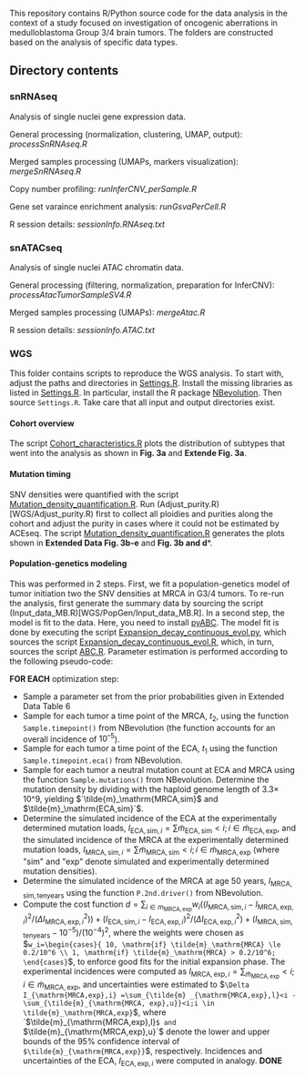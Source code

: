 This repository contains R/Python source code for the data analysis in the context of a study focused on investigation of oncogenic aberrations in medulloblastoma Group 3/4 brain tumors.
The folders are constructed based on the analysis of specific data types.

## Directory contents ##

### snRNAseq ###

Analysis of single nuclei gene expression data.

General processing (normalization, clustering, UMAP, output):  *processSnRNAseq.R*

Merged samples processing (UMAPs, markers visualization): _mergeSnRNAseq.R_

Copy number profiling: _runInferCNV_perSample.R_

Gene set varaince enrichment analysis: _runGsvaPerCell.R_

R session details: _sessionInfo.RNAseq.txt_

### snATACseq ###

Analysis of single nuclei ATAC chromatin data.

General processing (filtering, normalization, preparation for InferCNV): _processAtacTumorSampleSV4.R_

Merged samples processing (UMAPs): _mergeAtac.R_

R session details: _sessionInfo.ATAC.txt_


### WGS ###

This folder contains scripts to reproduce the WGS analysis. To start with, adjust the paths and directories in [Settings.R](WGS/Settings.R). Install the missing libraries as listed in [Settings.R](WGS/Settings.R). In particular, install the R package [NBevolution](https://github.com/VerenaK90/Neuroblastoma_evolution/tree/main/NBevolution_0.0.0.9000.tar.gz). Then source `Settings.R`. Take care that all input and output directories exist.

#### Cohort overview ####

The script [Cohort_characteristics.R](WGS/Cohort_characteristics.R) plots the distribution of subtypes that went into the analysis as shown in **Fig. 3a** and **Extende Fig. 3a**. 

#### Mutation timing ####

SNV densities were quantified with the script [Mutation_density_quantification.R](WGS/SNVdensities/Mutation_density_quantification.R). Run (Adjust_purity.R)[WGS/Adjust_purity.R) first to collect all ploidies and purities along the cohort and adjust the purity in cases where it could not be estimated by ACEseq. The script [Mutation_density_quantification.R](WGS/SNVdensities/Mutation_density_quantification.R) generates the plots shown in **Extended Data Fig. 3b-e** and **Fig. 3b and d***.

#### Population-genetics modeling ####

This was performed in 2 steps. First, we fit a population-genetics model of tumor initiation two the SNV densities at MRCA in G3/4 tumors. To re-run the analysis, first generate the summary data by sourcing the script (Input_data_MB.R)[WGS/PopGen/Input_data_MB.R]. In a second step, the model is fit to the data. Here, you need to install [pyABC](https://pyabc.readthedocs.io/en/latest/). The model fit is done by executing the script [Expansion_decay_continuous_evol.py](WGS/PopGen/Expansion_decay_continuous_evol.py), which sources the script [Expansion_decay_continuous_evol.R](WGS/PopGen/Expansion_decay_continuous_evol.R), which, in turn, sources the script [ABC.R](WGS/PopGen/ABC.R). Parameter estimation is performed according to the following pseudo-code:

**FOR EACH** optimization step: 
- Sample a parameter set from the prior probabilities given in Extended Data Table 6 
- Sample for each tumor a time point of the MRCA, $t_2$, using the function `Sample.timepoint()` from NBevolution (the function accounts for an overall incidence of $10^{–5}$). 
- Sample for each tumor a time point of the ECA, $t_1$ using the function `Sample.timepoint.eca()` from NBevolution. 
- Sample for each tumor a neutral mutation count at ECA and MRCA using the function `Sample.mutations()` from NBevolution. Determine the mutation density by dividing with the haploid genome length of 3.3× 10^9, yielding $`\tilde{m}_\mathrm{MRCA,sim}$ and $\tilde{m}_\mathrm{ECA,sim}`$.
- Determine the simulated incidence of the ECA at the experimentally determined mutation loads, $`I_{\mathrm{ECA,sim},i} = \sum \tilde{m}_\mathrm{ECA,sim} < i; i \in \tilde{m}_\mathrm{ECA,exp}`$, and the simulated incidence of the MRCA at the experimentally determined mutation loads,  $`I_{\mathrm{MRCA,sim},i} = \sum \tilde{m}_\mathrm{MRCA,sim} < i; i \in \tilde{m}_\mathrm{MRCA,exp}`$ (where "sim" and "exp" denote simulated and experimentally determined mutation densities).
- Determine the simulated incidence of the MRCA at age 50 years,  $`I_\mathrm{MRCA,sim,ten years}`$ using the function `P.2nd.driver()` from NBevolution. 
- Compute the cost function
 $`d=\sum_{i \in m_\mathrm{MRCA,exp}} w_i  ((I_{\mathrm{MRCA,sim},i} -I_{\mathrm{MRCA,exp},i})^2/(\Delta I_{\mathrm{MRCA,exp},i}^2 ))+(I_{\mathrm{ECA,sim},i} -I_{\mathrm{ECA,exp},i})^2/(\Delta I_{\mathrm{ECA,exp},i}^2 )+(I_\mathrm{MRCA,sim,ten years} -10^{-5})/(10^{-4} )^2`$,
where the weights were chosen as $`w_i=\begin{cases}{ 10, \mathrm{if} \tilde{m}_\mathrm{MRCA} \le 0.2/10^6 \\ 1, \mathrm{if} \tilde{m}_\mathrm{MRCA} > 0.2/10^6; \end{cases}`$, to enforce good fits for the initial expansion phase. The experimental incidences were computed as $`I_{\mathrm{MRCA,exp},i} =\sum_{\tilde{m}_\mathrm{MRCA,exp}} <i;i \in \tilde{m}_\mathrm{MRCA,exp}`$, and uncertainties were estimated to $`\Delta I_{\mathrm{MRCA,exp},i} =\sum_{\tilde{m} _{\mathrm{MRCA,exp},l}<i -\sum_{\tilde{m}_{\mathrm{MRCA, exp},u}}<i;i \in \tilde{m}_\mathrm{MRCA,exp}`$, where `$\tilde{m}_{\mathrm{MRCA,exp},l}`$ and `$\tilde{m}_{\mathrm{MRCA,exp},u}`$ denote the lower and upper bounds of the 95% confidence interval of `$\tilde{m}_{\mathrm{MRCA,exp}}`$, respectively. Incidences and uncertainties of the ECA, $`I_{\mathrm{ECA,exp},i}`$ were computed in analogy. 
**DONE**







